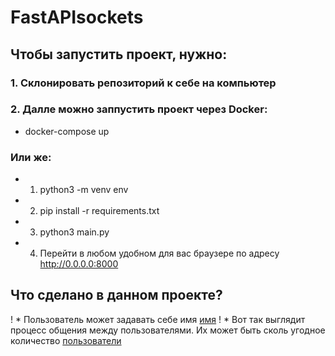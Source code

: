 # FastAPIsockets

## Чтобы запустить проект, нужно:

### 1. Склонировать репозиторий к себе на компьютер
### 2. Далле можно заппустить проект через Docker:
* docker-compose up

### Или же:
* 1. python3 -m venv env
* 2. pip install -r requirements.txt
* 3. python3 main.py
* 4. Перейти в любом удобном для вас браузере по адресу http://0.0.0.0:8000

## Что сделано в данном проекте?
! * Пользователь может задавать себе имя [имя](https://github.com/GrishaRybolovel/FastAPIsockets/blob/master/name.png)
! * Вот так выглядит процесс общения между пользователями. Их может быть сколь угодное количество [пользователи](https://github.com/GrishaRybolovel/FastAPIsockets/blob/master/users.png)
